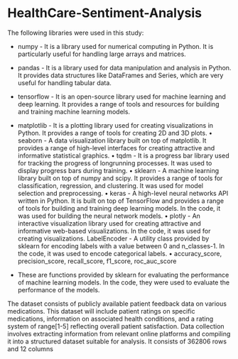 # HealthCare-Sentiment-Analysis

The following libraries were used in this study:

- numpy - It is a library used for numerical computing in Python. It is particularly useful for handling large arrays and matrices.

- pandas - It is a library used for data manipulation and analysis in Python. It
provides data structures like DataFrames and Series, which are very useful
for handling tabular data.

- tensorflow - It is an open-source library used for machine learning and deep
learning. It provides a range of tools and resources for building and training
machine learning models.

- matplotlib - It is a plotting library used for creating visualizations in Python.
It provides a range of tools for creating 2D and 3D plots.
• seaborn - A data visualization library built on top of matplotlib. It provides a
range of high-level interfaces for creating attractive and informative statistical
graphics.
• tqdm - It is a progress bar library used for tracking the progress of longrunning
processes. It was used to display progress bars during training.
• sklearn - A machine learning library built on top of numpy and scipy. It provides
a range of tools for classification, regression, and clustering. It was
used for model selection and preprocessing.
• keras - A high-level neural networks API written in Python. It is built on top
of TensorFlow and provides a range of tools for building and training deep
learning models. In the code, it was used for building the neural network
models.
• plotly - An interactive visualization library used for creating attractive and
informative web-based visualizations. In the code, it was used for creating
visualizations.
LabelEncoder - A utility class provided by sklearn for encoding labels with
a value between 0 and n_classes-1. In the code, it was used to encode
categorical labels.
• accuracy_score, precision_score, recall_score, f1_score, roc_auc_score
- These are functions provided by sklearn for evaluating the performance of
machine learning models. In the code, they were used to evaluate the performance
of the models.

The dataset consists of publicly available patient feedback data on various medications. This dataset will include patient ratings on specific medications, information on associated health conditions, and a rating system of range[1-5] reflecting overall patient satisfaction. Data collection involves extracting information from relevant online platforms and compiling it into a structured dataset suitable for analysis. It consists of 362806 rows and 12 columns
